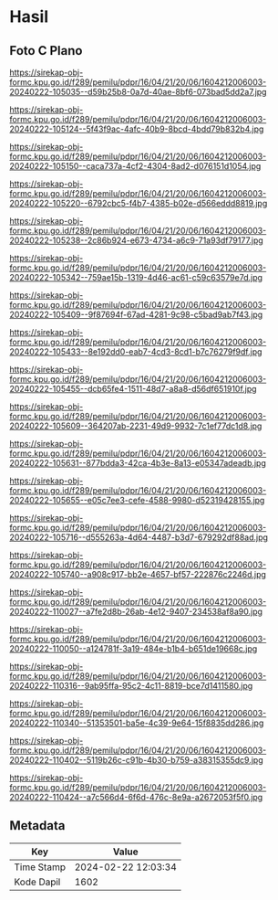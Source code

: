 # Hasil

## Foto C Plano

https://sirekap-obj-formc.kpu.go.id/f289/pemilu/pdpr/16/04/21/20/06/1604212006003-20240222-105035--d59b25b8-0a7d-40ae-8bf6-073bad5dd2a7.jpg

https://sirekap-obj-formc.kpu.go.id/f289/pemilu/pdpr/16/04/21/20/06/1604212006003-20240222-105124--5f43f9ac-4afc-40b9-8bcd-4bdd79b832b4.jpg

https://sirekap-obj-formc.kpu.go.id/f289/pemilu/pdpr/16/04/21/20/06/1604212006003-20240222-105150--caca737a-4cf2-4304-8ad2-d076151d1054.jpg

https://sirekap-obj-formc.kpu.go.id/f289/pemilu/pdpr/16/04/21/20/06/1604212006003-20240222-105220--6792cbc5-f4b7-4385-b02e-d566eddd8819.jpg

https://sirekap-obj-formc.kpu.go.id/f289/pemilu/pdpr/16/04/21/20/06/1604212006003-20240222-105238--2c86b924-e673-4734-a6c9-71a93df79177.jpg

https://sirekap-obj-formc.kpu.go.id/f289/pemilu/pdpr/16/04/21/20/06/1604212006003-20240222-105342--759ae15b-1319-4d46-ac61-c59c63579e7d.jpg

https://sirekap-obj-formc.kpu.go.id/f289/pemilu/pdpr/16/04/21/20/06/1604212006003-20240222-105409--9f87694f-67ad-4281-9c98-c5bad9ab7f43.jpg

https://sirekap-obj-formc.kpu.go.id/f289/pemilu/pdpr/16/04/21/20/06/1604212006003-20240222-105433--8e192dd0-eab7-4cd3-8cd1-b7c76279f9df.jpg

https://sirekap-obj-formc.kpu.go.id/f289/pemilu/pdpr/16/04/21/20/06/1604212006003-20240222-105455--dcb65fe4-1511-48d7-a8a8-d56df651910f.jpg

https://sirekap-obj-formc.kpu.go.id/f289/pemilu/pdpr/16/04/21/20/06/1604212006003-20240222-105609--364207ab-2231-49d9-9932-7c1ef77dc1d8.jpg

https://sirekap-obj-formc.kpu.go.id/f289/pemilu/pdpr/16/04/21/20/06/1604212006003-20240222-105631--877bdda3-42ca-4b3e-8a13-e05347adeadb.jpg

https://sirekap-obj-formc.kpu.go.id/f289/pemilu/pdpr/16/04/21/20/06/1604212006003-20240222-105655--e05c7ee3-cefe-4588-9980-d52319428155.jpg

https://sirekap-obj-formc.kpu.go.id/f289/pemilu/pdpr/16/04/21/20/06/1604212006003-20240222-105716--d555263a-4d64-4487-b3d7-679292df88ad.jpg

https://sirekap-obj-formc.kpu.go.id/f289/pemilu/pdpr/16/04/21/20/06/1604212006003-20240222-105740--a908c917-bb2e-4657-bf57-222876c2246d.jpg

https://sirekap-obj-formc.kpu.go.id/f289/pemilu/pdpr/16/04/21/20/06/1604212006003-20240222-110027--a7fe2d8b-26ab-4e12-9407-234538af8a90.jpg

https://sirekap-obj-formc.kpu.go.id/f289/pemilu/pdpr/16/04/21/20/06/1604212006003-20240222-110050--a124781f-3a19-484e-b1b4-b651de19668c.jpg

https://sirekap-obj-formc.kpu.go.id/f289/pemilu/pdpr/16/04/21/20/06/1604212006003-20240222-110316--9ab95ffa-95c2-4c11-8819-bce7d1411580.jpg

https://sirekap-obj-formc.kpu.go.id/f289/pemilu/pdpr/16/04/21/20/06/1604212006003-20240222-110340--51353501-ba5e-4c39-9e64-15f8835dd286.jpg

https://sirekap-obj-formc.kpu.go.id/f289/pemilu/pdpr/16/04/21/20/06/1604212006003-20240222-110402--5119b26c-c91b-4b30-b759-a38315355dc9.jpg

https://sirekap-obj-formc.kpu.go.id/f289/pemilu/pdpr/16/04/21/20/06/1604212006003-20240222-110424--a7c566d4-6f6d-476c-8e9a-a2672053f5f0.jpg


## Metadata

| Key        | Value               |
| ---------- | ------------------- |
| Time Stamp | 2024-02-22 12:03:34 |
| Kode Dapil | 1602                |



